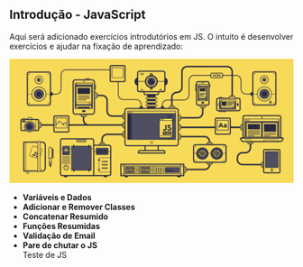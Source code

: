 <h2>Introdução - JavaScript</h2> 

<p>Aqui será adicionado exercícios introdutórios em JS.
O intuito é desenvolver exercícios e ajudar na fixação de aprendizado:</p> 
 
![javascript](https://github.com/reprograma/On3-javascript/blob/master/images/javascript.gif) 
 
<ul>
  <li><b>Variáveis e Dados</b></li>
  <li><b>Adicionar e Remover Classes</b></li>
  <li><b>Concatenar Resumido</b></li>
  <li><b>Funções Resumidas</b></li>
  <li><b>Validação de Email</b></li>
  <li><b>Pare de chutar o JS</b>
   
  </li>
 <lo>Teste de JS</lo>
  
</ul>
